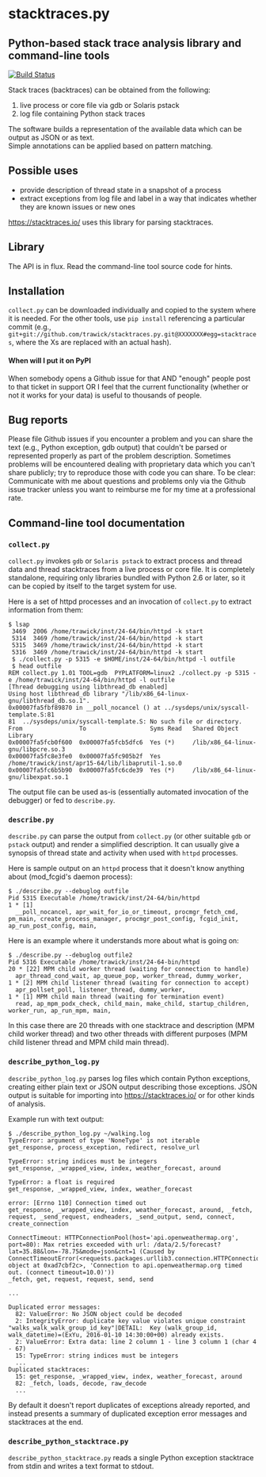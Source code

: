 # stacktraces.py
## Python-based stack trace analysis library and command-line tools

[![Build Status](https://travis-ci.org/trawick/stacktraces.py.svg?branch=develop)](https://travis-ci.org/trawick/stacktraces.py)

Stack traces (backtraces) can be obtained from the following:

1. live process or core file via gdb or Solaris pstack
2. log file containing Python stack traces

The software builds a representation of the available data which can be output as JSON or as text.  
Simple annotations can be applied based on pattern matching.

## Possible uses

* provide description of thread state in a snapshot of a process
* extract exceptions from log file and label in a way that indicates whether they are known issues or new ones

<https://stacktraces.io/> uses this library for parsing stacktraces.

## Library

The API is in flux.  Read the command-line tool source code for hints.

## Installation

``collect.py`` can be downloaded individually and copied to the system where it is needed.  For the other tools, use ``pip install`` referencing a particular commit (e.g., ``git+git://github.com/trawick/stacktraces.py.git@XXXXXXX#egg=stacktraces``, where the Xs are replaced with an actual hash).

#### When will I put it on PyPI

When somebody opens a Github issue for that AND "enough" people post to that ticket in support OR I feel that the
current functionality (whether or not it works for your data) is useful to thousands of people.

## Bug reports

Please file Github issues if you encounter a problem and you can share the text (e.g., Python exception, gdb output) that 
couldn't be parsed or represented properly as part of the problem description.  Sometimes problems will be encountered
dealing with proprietary data  which you can't share publicly; try to reproduce those with code you can share.
To be clear:  Communicate with me about questions and problems only via the Github issue tracker unless you want to
reimburse me for my time at a professional rate.

## Command-line tool documentation

### ``collect.py``

``collect.py`` invokes ``gdb`` or ``Solaris pstack`` to extract process and thread data and thread stacktraces from a live process or core file.  It is completely standalone, requiring only libraries bundled with Python 2.6 or later, so it can be copied by itself to the target system for use.

Here is a set of httpd processes and an invocation of ``collect.py`` to extract information from them:

```
$ lsap
 3469  2006 /home/trawick/inst/24-64/bin/httpd -k start
 5314  3469 /home/trawick/inst/24-64/bin/httpd -k start
 5315  3469 /home/trawick/inst/24-64/bin/httpd -k start
 5316  3469 /home/trawick/inst/24-64/bin/httpd -k start
 $ ./collect.py -p 5315 -e $HOME/inst/24-64/bin/httpd -l outfile
 $ head outfile 
REM collect.py 1.01 TOOL=gdb  PYPLATFORM=linux2 ./collect.py -p 5315 -e /home/trawick/inst/24-64/bin/httpd -l outfile
[Thread debugging using libthread_db enabled]
Using host libthread_db library "/lib/x86_64-linux-gnu/libthread_db.so.1".
0x00007fa5fbf89870 in __poll_nocancel () at ../sysdeps/unix/syscall-template.S:81
81	../sysdeps/unix/syscall-template.S: No such file or directory.
From                To                  Syms Read   Shared Object Library
0x00007fa5fcb0f600  0x00007fa5fcb5dfc6  Yes (*)     /lib/x86_64-linux-gnu/libpcre.so.3
0x00007fa5fc8e3fe0  0x00007fa5fc905b2f  Yes         /home/trawick/inst/apr15-64/lib/libaprutil-1.so.0
0x00007fa5fc6b5b90  0x00007fa5fc6cde39  Yes (*)     /lib/x86_64-linux-gnu/libexpat.so.1
```

The output file can be used as-is (essentially automated invocation of the debugger) or fed to ``describe.py``.

### ``describe.py``

``describe.py`` can parse the output from ``collect.py`` (or other suitable ``gdb`` or ``pstack`` output) and render a simplified description.  It can usually give a synopsis of thread state and activity when used with ``httpd`` processes.

Here is sample output on an ``httpd`` process that it doesn't know anything about (mod_fcgid's daemon process):

```
$ ./describe.py --debuglog outfile 
Pid 5315 Executable /home/trawick/inst/24-64/bin/httpd 
1 * [1]
  __poll_nocancel, apr_wait_for_io_or_timeout, procmgr_fetch_cmd, pm_main, create_process_manager, procmgr_post_config, fcgid_init, ap_run_post_config, main,
```

Here is an example where it understands more about what is going on:

```
$ ./describe.py --debuglog outfile2
Pid 5316 Executable /home/trawick/inst/24-64-bin/httpd 
20 * [22] MPM child worker thread (waiting for connection to handle)
  apr_thread_cond_wait, ap_queue_pop, worker_thread, dummy_worker, 
1 * [2] MPM child listener thread (waiting for connection to accept)
  apr_pollset_poll, listener_thread, dummy_worker, 
1 * [1] MPM child main thread (waiting for termination event)
  read, ap_mpm_podx_check, child_main, make_child, startup_children, worker_run, ap_run_mpm, main,
```

In this case there are 20 threads with one stacktrace and description (MPM child worker thread) and two other threads
with different purposes (MPM child listener thread and MPM child main thread).

### ``describe_python_log.py``

``describe_python_log.py`` parses log files which contain Python exceptions, creating either plain text or JSON output describing those exceptions.  JSON output is suitable for importing into <https://stacktraces.io/> or for other kinds of analysis.

Example run with text output:
```
$ ./describe_python_log.py ~/walking.log 
TypeError: argument of type 'NoneType' is not iterable
get_response, process_exception, redirect, resolve_url

TypeError: string indices must be integers
get_response, _wrapped_view, index, weather_forecast, around

TypeError: a float is required
get_response, _wrapped_view, index, weather_forecast

error: [Errno 110] Connection timed out
get_response, _wrapped_view, index, weather_forecast, around, _fetch, request, _send_request, endheaders, _send_output, send, connect, create_connection

ConnectTimeout: HTTPConnectionPool(host='api.openweathermap.org', port=80): Max retries exceeded with url: /data/2.5/forecast?lat=35.88&lon=-78.75&mode=json&cnt=1 (Caused by ConnectTimeoutError(<requests.packages.urllib3.connection.HTTPConnection object at 0xad7cbf2c>, 'Connection to api.openweathermap.org timed out. (connect timeout=10.0)'))
_fetch, get, request, request, send, send

...

Duplicated error messages:
  82: ValueError: No JSON object could be decoded
  2: IntegrityError: duplicate key value violates unique constraint "walks_walk_walk_group_id_key"|DETAIL:  Key (walk_group_id, walk_datetime)=(ExYu, 2016-01-10 14:30:00+00) already exists.
  2: ValueError: Extra data: line 2 column 1 - line 3 column 1 (char 4 - 67)
  15: TypeError: string indices must be integers
  ...
Duplicated stacktraces:
  15: get_response, _wrapped_view, index, weather_forecast, around
  82: _fetch, loads, decode, raw_decode
  ...
```

By default it doesn't report duplicates of exceptions already reported, and instead presents a summary of duplicated exception error messages and stacktraces at the end.

### ``describe_python_stacktrace.py``

``describe_python_stacktrace.py`` reads a single Python exception stacktrace from stdin and writes a text format to stdout.  
